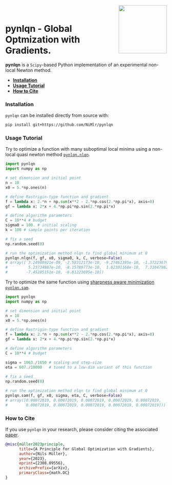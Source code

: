 <a href="https://github.com/NiMlr/pynlqn">
  <img align="right" width="150" height="150" src="https://github.com/mdp-toolkit/mdp-toolkit/assets/39880630/9795e7ca-35aa-4191-bd07-60e10b5438c1"><br>
</a>


# pynlqn - Global Optmization with Gradients.

**pynlqn** is a `Scipy`-based Python implementation of an experimental
non-local Newton method.

- [**Installation**](https://github.com/NiMlr/pynlqn#installation)
- [**Usage Tutorial**](https://github.com/NiMlr/pynlqn#usage-tutorial)
- [**How to Cite**](https://github.com/NiMlr/pynlqn#how-to-cite)

### Installation

`pynlqn` can be installed directly from source with:
```sh
pip install git+https://github.com/NiMlr/pynlqn
```


### Usage Tutorial

Try to optimize a function with many suboptimal local minima using a non-local quasi newton method [`pynlqn.nlqn`](https://github.com/NiMlr/pynlqn/blob/0a54df2b5b0882a22249f35cafe29013bb2ae380/pynlqn/algorithms.py#L62).
```python
import pynlqn
import numpy as np

# set dimension and initial point
n = 10
x0 = 5.*np.ones(n)

# define Rastrigin-type function and gradient
f = lambda x: 2.*n + np.sum(x**2 - 2.*np.cos(2.*np.pi*x), axis=0)
gf = lambda x: 2*x + 4.*np.pi*np.sin(2.*np.pi*x)

# define algorithm parameters
C = 10**4 # budget
sigma0 = 100. # initial scaling
k = 100 # sample points per iteration

# fix a seed
np.random.seed(0)

# run the optimization method nlqn to find global minimum at 0
pynlqn.nlqn(f, gf, x0, sigma0, k, C, verbose=False)
# array([ 3.24988921e-09, -2.58312173e-10, -9.27461395e-10, -1.37223679e-09,
#         5.23734887e-10, -8.15789773e-10,  1.82301168e-10,  7.31047982e-10,
#        -7.45285151e-10, -6.81223695e-10])
```

Try to optimize the same function using [sharpness aware minimization](https://arxiv.org/abs/2010.01412) [`pynlqn.sam`](https://github.com/NiMlr/pynlqn/blob/0a54df2b5b0882a22249f35cafe29013bb2ae380/pynlqn/algorithms.py#L126).

```python
import pynlqn
import numpy as np

# set dimension and initial point
n = 10
x0 = 5.*np.ones(n)

# define Rastrigin-type function and gradient
f = lambda x: 2.*n + np.sum(x**2 - 2.*np.cos(2.*np.pi*x), axis=0)
gf = lambda x: 2*x + 4.*np.pi*np.sin(2.*np.pi*x)

# define algorithm parameters
C = 10**4 # budget

sigma = 1063./1650 # scaling and step-size
eta = 607./10000   # tuned to a low-dim variant of this function
 
# fix a seed
np.random.seed(0)

# run the optimization method nlqn to find global minimum at 0
pynlqn.sam(f, gf, x0, sigma, eta, C, verbose=False)
# array([0.00072019, 0.00072019, 0.00072019, 0.00072019, 0.00072019,
#        0.00072019, 0.00072019, 0.00072019, 0.00072019, 0.00072019]))
```

### How to Cite

If you use `pynlqn` in your research, please consider citing the associated [paper](https://arxiv.org/abs/2308.09556).

```bibtex
@misc{müller2023principle,
      title={A Principle for Global Optimization with Gradients}, 
      author={Nils Müller},
      year={2023},
      eprint={2308.09556},
      archivePrefix={arXiv},
      primaryClass={math.OC}
}
```
